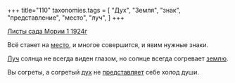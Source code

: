 +++
title="110"
taxonomies.tags = [
 "Дух",
 "Земля",
 "знак",
 "представление",
 "место",
 "луч",
]
+++

[Листы сада Мории 1 1924г](/agni/1924)

Всё станет на [место](/tags/место), и многое совершится, и явим нужные знаки.   

[Луч](/tags/луч) солнца не всегда виден глазом, но солнце всегда согревает [землю](/tags/Земля).   

Вы согреты, а согретый [дух](/tags/Дух) не [представляет](/tags/представление) себе холод души.   


